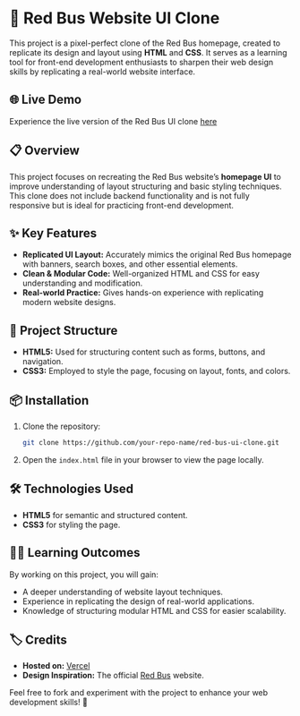 # **🚌 Red Bus Website UI Clone**

This project is a pixel-perfect clone of the Red Bus homepage, created to replicate its design and layout using **HTML** and **CSS**. It serves as a learning tool for front-end development enthusiasts to sharpen their web design skills by replicating a real-world website interface.

## 🌐 Live Demo

Experience the live version of the Red Bus UI clone [here](https://red-bus-ui.vercel.app/)

## 📋 Overview

This project focuses on recreating the Red Bus website’s **homepage UI** to improve understanding of layout structuring and basic styling techniques. This clone does not include backend functionality and is not fully responsive but is ideal for practicing front-end development.

## ✨ Key Features

- **Replicated UI Layout:** Accurately mimics the original Red Bus homepage with banners, search boxes, and other essential elements.
- **Clean & Modular Code:** Well-organized HTML and CSS for easy understanding and modification.
- **Real-world Practice:** Gives hands-on experience with replicating modern website designs.

## 📂 Project Structure

- **HTML5:** Used for structuring content such as forms, buttons, and navigation.
- **CSS3:** Employed to style the page, focusing on layout, fonts, and colors.
  
## 📦 Installation

1. Clone the repository:
   ```bash
   git clone https://github.com/your-repo-name/red-bus-ui-clone.git
   ```
2. Open the `index.html` file in your browser to view the page locally.

## 🛠️ Technologies Used

- **HTML5** for semantic and structured content.
- **CSS3** for styling the page.

## 👨‍💻 Learning Outcomes

By working on this project, you will gain:

- A deeper understanding of website layout techniques.
- Experience in replicating the design of real-world applications.
- Knowledge of structuring modular HTML and CSS for easier scalability.

## 🏷️ Credits

- **Hosted on:** [Vercel](https://vercel.com/)
- **Design Inspiration:** The official [Red Bus](https://www.redbus.in/) website.

Feel free to fork and experiment with the project to enhance your web development skills! 🎨
